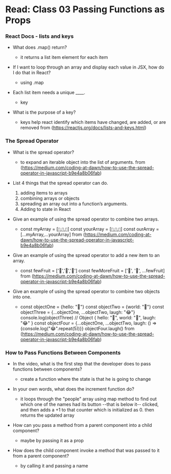 # Read: Class 03 Passing Functions as Props

### React Docs - lists and keys

- What does .map() return?
	- it returns a list item element for each item

- If I want to loop through an array and display each value in JSX, how do I do that in React?
	- using .map

- Each list item needs a unique ____.
	- key

- What is the purpose of a key?

	- keys help react identify which items have changed, are added, or are removed
		from (https://reactjs.org/docs/lists-and-keys.html)


### The Spread Operator

- What is the spread operator?
	- to expand an iterable object into the list of arguments.
		from (https://medium.com/coding-at-dawn/how-to-use-the-spread-operator-in-javascript-b9e4a8b06fab)

- List 4 things that the spread operator can do.
	1. adding items to arrays
	2. combining arrays or objects
	3. spreading an array out into a function’s arguments.
	4. Adding to state in React

- Give an example of using the spread operator to combine two arrays.
	- const myArray = [`🤪`,`🐻`,`🎌`]
		const yourArray = [`🙂`,`🤗`,`🤩`]
		const ourArray = [...myArray,...yourArray]
			from (https://medium.com/coding-at-dawn/how-to-use-the-spread-operator-in-javascript-b9e4a8b06fab)

- Give an example of using the spread operator to add a new item to an array.
	- const fewFruit = ['🍏','🍊','🍌']
		const fewMoreFruit = ['🍉', '🍍', ...fewFruit]
			from (https://medium.com/coding-at-dawn/how-to-use-the-spread-operator-in-javascript-b9e4a8b06fab)

- Give an example of using the spread operator to combine two objects into one.
	- const objectOne = {hello: "🤪"}
		const objectTwo = {world: "🐻"}
		const objectThree = {...objectOne, ...objectTwo, laugh: "😂"}
		console.log(objectThree) // Object { hello: "🤪", world: "🐻", laugh: "😂" }
		const objectFour = {...objectOne, ...objectTwo, laugh: () => {console.log("😂".repeat(5))}}
		objectFour.laugh() 
			from (https://medium.com/coding-at-dawn/how-to-use-the-spread-operator-in-javascript-b9e4a8b06fab)


### How to Pass Functions Between Components 

- In the video, what is the first step that the developer does to pass functions between components?
	- create a function where the state is that he is going to change

- In your own words, what does the increment function do?
	- it loops through the "people" array using map method to find out which one of the names had its button
	 	--that is below it-- clicked, and then adds a +1 to that counter which is initialized as 0. then returns the updated array


- How can you pass a method from a parent component into a child component?
	- maybe by passing it as a prop

- How does the child component invoke a method that was passed to it from a parent component?
	- by calling it and passing a name

